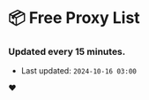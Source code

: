 # :package: Free Proxy List
### Updated every 15 minutes.

- Last updated: `2024-10-16 03:00`

:heart:
